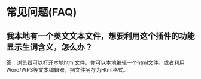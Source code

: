 
# 常见问题(FAQ)


## 我本地有一个英文文本文件，想要利用这个插件的功能显示生词含义，怎么办？
答：浏览器可以打开本地html文件。你可以本地编辑一个html文件，或者利用Word/WPS等文本编辑器，把文件另存为Html格式。
